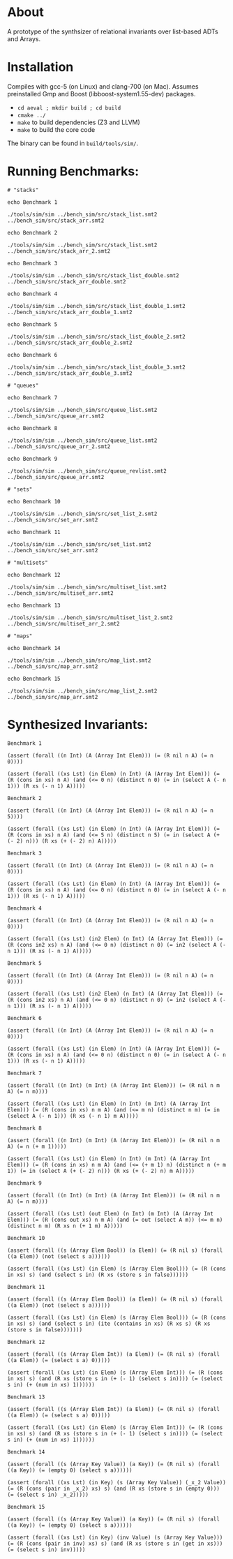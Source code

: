 About
=====

A prototype of the synthsizer of relational invariants over list-based ADTs and Arrays.

Installation
============

Compiles with gcc-5 (on Linux) and clang-700 (on Mac). Assumes preinstalled Gmp and Boost (libboost-system1.55-dev) packages.

* `cd aeval ; mkdir build ; cd build`
* `cmake ../`
* `make` to build dependencies (Z3 and LLVM)
* `make` to build the core code

The binary can be found in `build/tools/sim/`.

Running Benchmarks:
==========

`# "stacks"`

`echo Benchmark 1`

`./tools/sim/sim ../bench_sim/src/stack_list.smt2 ../bench_sim/src/stack_arr.smt2`

`echo Benchmark 2`

`./tools/sim/sim ../bench_sim/src/stack_list.smt2 ../bench_sim/src/stack_arr_2.smt2`

`echo Benchmark 3`

`./tools/sim/sim ../bench_sim/src/stack_list_double.smt2 ../bench_sim/src/stack_arr_double.smt2`

`echo Benchmark 4`

`./tools/sim/sim ../bench_sim/src/stack_list_double_1.smt2 ../bench_sim/src/stack_arr_double_1.smt2`

`echo Benchmark 5`

`./tools/sim/sim ../bench_sim/src/stack_list_double_2.smt2 ../bench_sim/src/stack_arr_double_2.smt2`

`echo Benchmark 6`

`./tools/sim/sim ../bench_sim/src/stack_list_double_3.smt2 ../bench_sim/src/stack_arr_double_3.smt2`



`# "queues"`

`echo Benchmark 7`

`./tools/sim/sim ../bench_sim/src/queue_list.smt2 ../bench_sim/src/queue_arr.smt2`

`echo Benchmark 8`

`./tools/sim/sim ../bench_sim/src/queue_list.smt2 ../bench_sim/src/queue_arr_2.smt2`

`echo Benchmark 9`

`./tools/sim/sim ../bench_sim/src/queue_revlist.smt2 ../bench_sim/src/queue_arr.smt2`



`# "sets"`

`echo Benchmark 10`

`./tools/sim/sim ../bench_sim/src/set_list_2.smt2 ../bench_sim/src/set_arr.smt2`

`echo Benchmark 11`

`./tools/sim/sim ../bench_sim/src/set_list.smt2 ../bench_sim/src/set_arr.smt2`



`# "multisets"`

`echo Benchmark 12`

`./tools/sim/sim ../bench_sim/src/multiset_list.smt2 ../bench_sim/src/multiset_arr.smt2`

`echo Benchmark 13`

`./tools/sim/sim ../bench_sim/src/multiset_list_2.smt2 ../bench_sim/src/multiset_arr_2.smt2`



`# "maps"`

`echo Benchmark 14`

`./tools/sim/sim ../bench_sim/src/map_list.smt2 ../bench_sim/src/map_arr.smt2`

`echo Benchmark 15`

`./tools/sim/sim ../bench_sim/src/map_list_2.smt2 ../bench_sim/src/map_arr.smt2`





Synthesized Invariants:
==========



`Benchmark 1`

`(assert (forall ((n Int) (A (Array Int Elem))) (= (R nil n A) (= n 0))))`

`(assert (forall ((xs Lst) (in Elem) (n Int) (A (Array Int Elem))) (= (R (cons in xs) n A) (and (<= 0 n) (distinct n 0) (= in (select A (- n 1))) (R xs (- n 1) A)))))`

`Benchmark 2`

`(assert (forall ((n Int) (A (Array Int Elem))) (= (R nil n A) (= n 5))))`

`(assert (forall ((xs Lst) (in Elem) (n Int) (A (Array Int Elem))) (= (R (cons in xs) n A) (and (<= 5 n) (distinct n 5) (= in (select A (+ (- 2) n))) (R xs (+ (- 2) n) A)))))`

`Benchmark 3`

`(assert (forall ((n Int) (A (Array Int Elem))) (= (R nil n A) (= n 0))))`

`(assert (forall ((xs Lst) (in Elem) (n Int) (A (Array Int Elem))) (= (R (cons in xs) n A) (and (<= 0 n) (distinct n 0) (= in (select A (- n 1))) (R xs (- n 1) A)))))`

`Benchmark 4`

`(assert (forall ((n Int) (A (Array Int Elem))) (= (R nil n A) (= n 0))))`

`(assert (forall ((xs Lst) (in2 Elem) (n Int) (A (Array Int Elem))) (= (R (cons in2 xs) n A) (and (<= 0 n) (distinct n 0) (= in2 (select A (- n 1))) (R xs (- n 1) A)))))`

`Benchmark 5`

`(assert (forall ((n Int) (A (Array Int Elem))) (= (R nil n A) (= n 0))))`

`(assert (forall ((xs Lst) (in2 Elem) (n Int) (A (Array Int Elem))) (= (R (cons in2 xs) n A) (and (<= 0 n) (distinct n 0) (= in2 (select A (- n 1))) (R xs (- n 1) A)))))`

`Benchmark 6`

`(assert (forall ((n Int) (A (Array Int Elem))) (= (R nil n A) (= n 0))))`

`(assert (forall ((xs Lst) (in Elem) (n Int) (A (Array Int Elem))) (= (R (cons in xs) n A) (and (<= 0 n) (distinct n 0) (= in (select A (- n 1))) (R xs (- n 1) A)))))`



`Benchmark 7`

`(assert (forall ((n Int) (m Int) (A (Array Int Elem))) (= (R nil n m A) (= n m))))`

`(assert (forall ((xs Lst) (in Elem) (n Int) (m Int) (A (Array Int Elem))) (= (R (cons in xs) n m A) (and (<= m n) (distinct n m) (= in (select A (- n 1))) (R xs (- n 1) m A)))))`

`Benchmark 8`

`(assert (forall ((n Int) (m Int) (A (Array Int Elem))) (= (R nil n m A) (= n (+ m 1)))))`

`(assert (forall ((xs Lst) (in Elem) (n Int) (m Int) (A (Array Int Elem))) (= (R (cons in xs) n m A) (and (<= (+ m 1) n) (distinct n (+ m 1)) (= in (select A (+ (- 2) n))) (R xs (+ (- 2) n) m A)))))`

`Benchmark 9`

`(assert (forall ((n Int) (m Int) (A (Array Int Elem))) (= (R nil n m A) (= n m))))`

`(assert (forall ((xs Lst) (out Elem) (n Int) (m Int) (A (Array Int Elem))) (= (R (cons out xs) n m A) (and (= out (select A m)) (<= m n) (distinct n m) (R xs n (+ 1 m) A)))))`



`Benchmark 10`

`(assert (forall ((s (Array Elem Bool)) (a Elem)) (= (R nil s) (forall ((a Elem)) (not (select s a))))))`

`(assert (forall ((xs Lst) (in Elem) (s (Array Elem Bool))) (= (R (cons in xs) s) (and (select s in) (R xs (store s in false))))))`

`Benchmark 11`

`(assert (forall ((s (Array Elem Bool)) (a Elem)) (= (R nil s) (forall ((a Elem)) (not (select s a))))))`

`(assert (forall ((xs Lst) (in Elem) (s (Array Elem Bool))) (= (R (cons in xs) s) (and (select s in) (ite (contains in xs) (R xs s) (R xs (store s in false)))))))`



`Benchmark 12`

`(assert (forall ((s (Array Elem Int)) (a Elem)) (= (R nil s) (forall ((a Elem)) (= (select s a) 0)))))`

`(assert (forall ((xs Lst) (in Elem) (s (Array Elem Int))) (= (R (cons in xs) s) (and (R xs (store s in (+ (- 1) (select s in)))) (= (select s in) (+ (num in xs) 1))))))`

`Benchmark 13`

`(assert (forall ((s (Array Elem Int)) (a Elem)) (= (R nil s) (forall ((a Elem)) (= (select s a) 0)))))`

`(assert (forall ((xs Lst) (in Elem) (s (Array Elem Int))) (= (R (cons in xs) s) (and (R xs (store s in (+ (- 1) (select s in)))) (= (select s in) (+ (num in xs) 1))))))`



`Benchmark 14`

`(assert (forall ((s (Array Key Value)) (a Key)) (= (R nil s) (forall ((a Key)) (= (empty 0) (select s a))))))`

`(assert (forall ((xs Lst) (in Key) (s (Array Key Value)) (_x_2 Value)) (= (R (cons (pair in _x_2) xs) s) (and (R xs (store s in (empty 0))) (= (select s in) _x_2)))))`

`Benchmark 15`

`(assert (forall ((s (Array Key Value)) (a Key)) (= (R nil s) (forall ((a Key)) (= (empty 0) (select s a))))))`

`(assert (forall ((xs Lst) (in Key) (inv Value) (s (Array Key Value))) (= (R (cons (pair in inv) xs) s) (and (R xs (store s in (get in xs))) (= (select s in) inv)))))`
